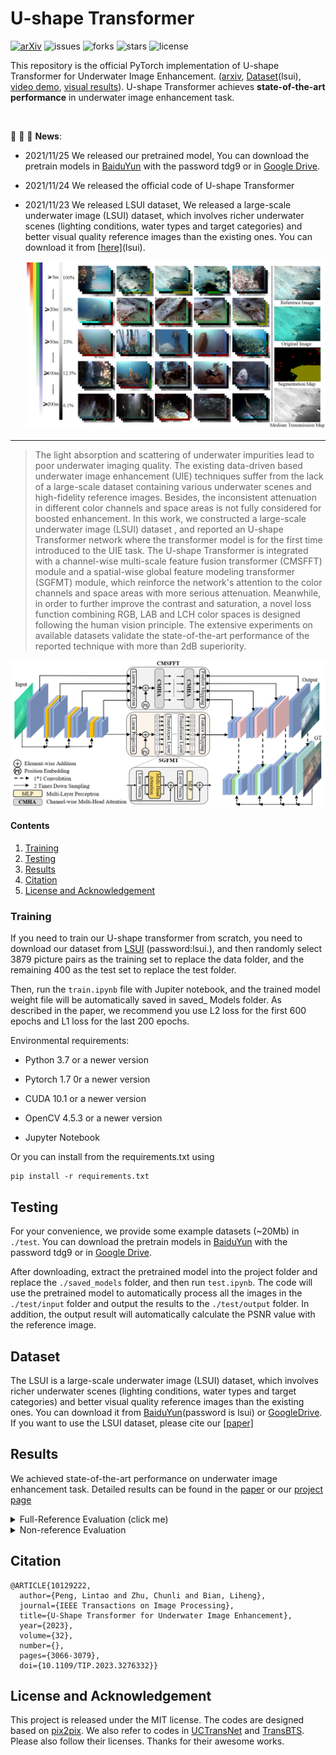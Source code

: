 # U-shape Transformer 

[![arXiv](https://img.shields.io/badge/arXiv-Paper-<COLOR>.svg)](https://arxiv.org/abs/2111.11843)
![issues](https://img.shields.io/github/issues/LintaoPeng/U-shape_Transformer)
![forks](https://img.shields.io/github/forks/LintaoPeng/U-shape_Transformer)
![stars](https://img.shields.io/github/stars/LintaoPeng/U-shape_Transformer)
![license](https://img.shields.io/github/license/LintaoPeng/U-shape_Transformer)

This repository is the official PyTorch implementation of U-shape Transformer  for Underwater Image Enhancement. ([arxiv](https://arxiv.org/abs/2111.11843), [Dataset](https://pan.baidu.com/s/1dqB_k6agorQBVVqCda0vjA)(lsui), [video demo](https://lintaopeng.github.io/_pages/UIE%20Project%20Page.html), [visual results](https://lintaopeng.github.io/_pages/UIE%20Project%20Page.html)). U-shape Transformer achieves **state-of-the-art performance** in underwater image enhancement task.

</br>



:rocket:  :rocket:  :rocket: **News**:


- 2021/11/25 We released our pretrained model, You can download the pretrain models in [BaiduYun](https://pan.baidu.com/s/1nxmlu_Qs8YNz0NqshNS_ZA) with the password tdg9 or in [Google Drive](https://drive.google.com/file/d/19a_kDJTT5S96kzwQntEMhSxAPYw4xY2P/view?usp=sharing
).  

- 2021/11/24  We released the official code of U-shape Transformer

- 2021/11/23  We released LSUI dataset, We released a large-scale underwater image (LSUI) dataset, which involves richer underwater scenes (lighting conditions, water types and target categories) and better visual quality reference images than the existing ones. You can download it from [[here\]](https://pan.baidu.com/s/1dqB_k6agorQBVVqCda0vjA)(lsui).

  ![avatar](./figs/data.png)

---

> The light absorption and scattering of underwater impurities lead to poor underwater imaging quality. The existing data-driven based underwater image enhancement (UIE) techniques suffer from the lack of a large-scale dataset containing various underwater scenes and high-fidelity reference images. Besides, the inconsistent attenuation in different color channels and space areas is not fully considered for boosted enhancement. In this work, we constructed a large-scale underwater image (LSUI) dataset
> , and reported an U-shape Transformer network where the transformer model is for the first time introduced to the UIE task. The U-shape Transformer is integrated with a channel-wise multi-scale feature fusion transformer (CMSFFT) module and a spatial-wise global feature modeling transformer (SGFMT) module, which reinforce the network's attention to the color channels and space areas with more serious attenuation. Meanwhile, in order to further improve the contrast and saturation, a novel loss function combining RGB, LAB and LCH color spaces is designed following the human vision principle. The extensive experiments on available datasets validate the state-of-the-art performance of the reported technique with more than 2dB superiority.
> 
><p align="center">
  <img width="800" src="./figs/u_shape_trans.png">
</p>

#### Contents

1. [Training](#Training)
1. [Testing](#Testing)
1. [Results](#Results)
1. [Citation](#Citation)
1. [License and Acknowledgement](#License-and-Acknowledgement)


### Training

If you need to train our U-shape transformer from scratch, you need to download our dataset from [LSUI](https://pan.baidu.com/s/1rtHIwEmVp9BZDYJ_kb5Wfg) (password:lsui.), and then randomly select 3879 picture pairs as the training set to replace the data folder, and the remaining 400 as the test set to replace the test folder.

Then, run the `train.ipynb` file with Jupiter notebook, and the trained model weight file will be automatically saved in saved_ Models folder. As described in the paper, we recommend you use L2 loss for the first 600 epochs and L1 loss for the last 200 epochs.

Environmental requirements:

- Python 3.7 or a newer version

- Pytorch 1.7 0r a newer version

- CUDA 10.1 or a newer version

- OpenCV 4.5.3 or a newer version

- Jupyter Notebook

Or you can install from the requirements.txt using
```angular2html
pip install -r requirements.txt
```

## Testing
For your convenience, we provide some example datasets (~20Mb) in `./test`.  You can download the pretrain models in [BaiduYun](https://pan.baidu.com/s/1nxmlu_Qs8YNz0NqshNS_ZA) with the password tdg9 or in [Google Drive](https://drive.google.com/file/d/19a_kDJTT5S96kzwQntEMhSxAPYw4xY2P/view?usp=sharing
). 

After downloading, extract the pretrained model into the project folder and replace the `./saved_models` folder, and then run `test.ipynb`. The code will use the pretrained model to automatically process all the images in the `./test/input` folder and output the results to the `./test/output` folder. In addition, the output result will automatically calculate the PSNR value with the reference image.

## Dataset
The LSUI is a large-scale underwater image (LSUI) dataset, which involves richer underwater scenes (lighting conditions, water types and target categories) and better visual quality reference images than the existing ones. You can download it from [BaiduYun](https://pan.baidu.com/s/1dqB_k6agorQBVVqCda0vjA)(password is lsui) or [GoogleDrive](https://drive.google.com/file/d/10gD4s12uJxCHcuFdX9Khkv37zzBwNFbL/view?usp=sharing). If you want to use the LSUI dataset, please cite our [[paper\]](https://ieeexplore.ieee.org/abstract/document/10129222)


## Results
We achieved state-of-the-art performance on underwater image enhancement task. Detailed results can be found in the [paper](https://arxiv.org/abs/2111.11843) or our [project page](https://lintaopeng.github.io/_pages/UIE%20Project%20Page.html)


<details>
<summary>Full-Reference Evaluation (click me)</summary>
<p align="center">
  <img width="450" src="figs/fulltab.png">
  <img width="900" src="figs/fullfig.png">
</p>
</details>

<details>
<summary>Non-reference Evaluation </summary>
<p align="center">
  <img width="900" src="figs/nontab.png">
  <img width="900" src="figs/nonfig.png">
</p>
</details>


## Citation
    @ARTICLE{10129222,
      author={Peng, Lintao and Zhu, Chunli and Bian, Liheng},
      journal={IEEE Transactions on Image Processing}, 
      title={U-Shape Transformer for Underwater Image Enhancement}, 
      year={2023},
      volume={32},
      number={},
      pages={3066-3079},
      doi={10.1109/TIP.2023.3276332}}



## License and Acknowledgement
This project is released under the MIT license. The codes are designed based on [pix2pix](https://github.com/eriklindernoren/PyTorch-GAN). We also refer to codes in [UCTransNet](https://github.com/McGregorWwww/UCTransNet) and [TransBTS](https://github.com/Wenxuan-1119/TransBTS). Please also follow their licenses. Thanks for their awesome works.



